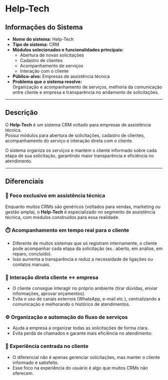 # Help-Tech

## Informações do Sistema
- **Nome do sistema:** Help-Tech  
- **Tipo de sistema:** CRM  
- **Módulos selecionados e funcionalidades principais:**  
  - Abertura de novas solicitações  
  - Cadastro de clientes  
  - Acompanhamento de serviços  
  - Interação com o cliente  
- **Público-alvo:** Empresas de assistência técnica  
- **Problema que o sistema resolve:**  
  Organização e acompanhamento de serviços, melhoria da comunicação entre cliente e empresa e transparência no andamento de solicitações.

---

## Descrição
O **Help-Tech** é um sistema CRM voltado para empresas de assistência técnica.  
Possui módulos para abertura de solicitações, cadastro de clientes, acompanhamento do serviço e interação direta com o cliente.  

O sistema organiza os serviços e mantém o cliente informado sobre cada etapa de sua solicitação, garantindo maior transparência e eficiência no atendimento.

---

## Diferenciais

### 🎯 Foco exclusivo em assistência técnica
Enquanto muitos CRMs são genéricos (voltados para vendas, marketing ou gestão ampla), o **Help-Tech** é especializado no segmento de assistência técnica, com módulos construídos para essa realidade.

### ⏱️ Acompanhamento em tempo real para o cliente
- Diferente de muitos sistemas que só registram internamente, o cliente pode acompanhar cada etapa da solicitação (ex.: aberto, em análise, em reparo, concluído).  
- Isso aumenta a transparência e reduz a necessidade de ligações ou contatos manuais.

### 💬 Interação direta cliente ↔ empresa
- O cliente consegue interagir no próprio ambiente (tirar dúvidas, enviar informações, aprovar orçamentos).  
- Evita o uso de canais externos (WhatsApp, e-mail etc.), centralizando a comunicação e melhorando o histórico de atendimentos.

### ⚙️ Organização e automação do fluxo de serviços
- Ajuda a empresa a organizar todas as solicitações de forma clara.  
- Evita perda de chamados e garante mais eficiência no atendimento.

### 🤝 Experiência centrada no cliente
- O diferencial não é apenas gerenciar solicitações, mas manter o cliente informado e satisfeito.  
- Esse foco na experiência do usuário é algo que muitos CRMs não oferecem.

